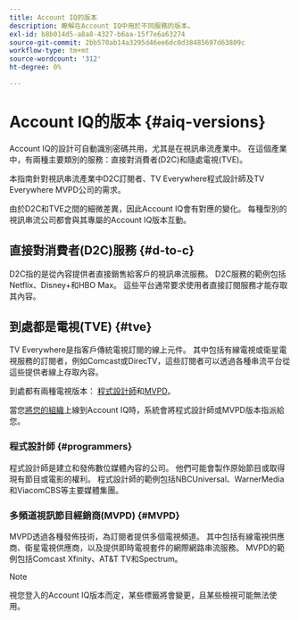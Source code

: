 ```yaml
---
title: Account IQ的版本
description: 瞭解在Account IQ中用於不同服務的版本。
exl-id: b8b014d5-a8a8-4327-b6aa-15f7e6a63274
source-git-commit: 2bb570ab14a3295d46ee6dc0d38485697d63809c
workflow-type: tm+mt
source-wordcount: '312'
ht-degree: 0%

---
```


# Account IQ的版本 {#aiq-versions}

Account IQ的設計可自動識別密碼共用，尤其是在視訊串流產業中。 在這個產業中，有兩種主要類別的服務：直接對消費者(D2C)和隨處電視(TVE)。

本指南針對視訊串流產業中D2C訂閱者、TV Everywhere程式設計師及TV Everywhere MVPD公司的需求。

由於D2C和TVE之間的細微差異，因此Account IQ會有對應的變化。 每種型別的視訊串流公司都會與其專屬的Account IQ版本互動。

## 直接對消費者(D2C)服務 {#d-to-c}

D2C指的是從內容提供者直接銷售給客戶的視訊串流服務。 D2C服務的範例包括Netflix、Disney+和HBO Max。 這些平台通常要求使用者直接訂閱服務才能存取其內容。

## 到處都是電視(TVE) {#tve}

TV Everywhere是指客戶傳統電視訂閱的線上元件。 其中包括有線電視或衛星電視服務的訂閱者，例如Comcast或DirecTV，這些訂閱者可以透過各種串流平台從這些提供者線上存取內容。

到處都有兩種電視版本： [程式設計師](/help/accountiq/product-concepts.md#programmer-def)和[MVPD](/help/accountiq/product-concepts.md#mvpd-def)。

當您[將您的組織](/help/accountiq/get-started.md)上線到Account IQ時，系統會將程式設計師或MVPD版本指派給您。

### 程式設計師 {#programmers}

程式設計師是建立和發佈數位媒體內容的公司。 他們可能會製作原始節目或取得現有節目或電影的權利。 程式設計師的範例包括NBCUniversal、WarnerMedia和ViacomCBS等主要媒體集團。

### 多頻道視訊節目經銷商(MVPD) {#MVPD}

MVPD透過各種發佈技術，為訂閱者提供多個電視頻道。 其中包括有線電視供應商、衛星電視供應商，以及提供即時電視套件的網際網路串流服務。 MVPD的範例包括Comcast Xfinity、AT&amp;T TV和Spectrum。

>[!NOTE]
>
> 視您登入的Account IQ版本而定，某些標籤將會變更，且某些檢視可能無法使用。
